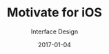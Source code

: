 ---
title: Motivate for iOS
subtitle: Interface Design
image: /uploads/work/motivate/banner.png
date: 2017-01-04
link: "https://dribbble.com/shots/3216256-Icon-for-a-Fun-Fitness-App"
---
